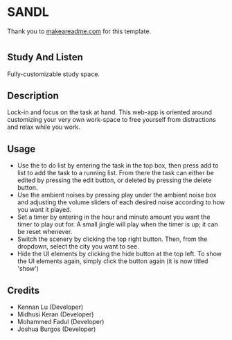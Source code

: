 # SANDL
Thank you to [makeareadme.com](https://www.makeareadme.com/) for this template.

#

## Study And Listen
Fully-customizable study space.

## Description
Lock-in and focus on the task at hand. This web-app is oriented around customizing your very own work-space to free yourself from distractions and relax while you work.

## Usage
- Use the to do list by entering the task in the top box, then press add to list to add the task to a running list. From there the task can either be edited by pressing the edit button, or deleted by pressing the delete button.
- Use the ambient noises by pressing play under the ambient noise box and adjusting the volume sliders of each desired noise according to how you want it played.
- Set a timer by entering in the hour and minute amount you want the timer to play out for. A small jingle will play when the timer is up; it can be reset whenever.
- Switch the scenery by clicking the top right button. Then, from the dropdown, select the city you want to see.
- Hide the UI elements by clicking the hide button at the top left. To show the UI elements again, simply click the button again (it is now titled 'show')

## Credits

- Kennan Lu (Developer)
- Midhusi Keran (Developer)
- Mohammed Fadul (Developer)
- Joshua Burgos (Developer)
